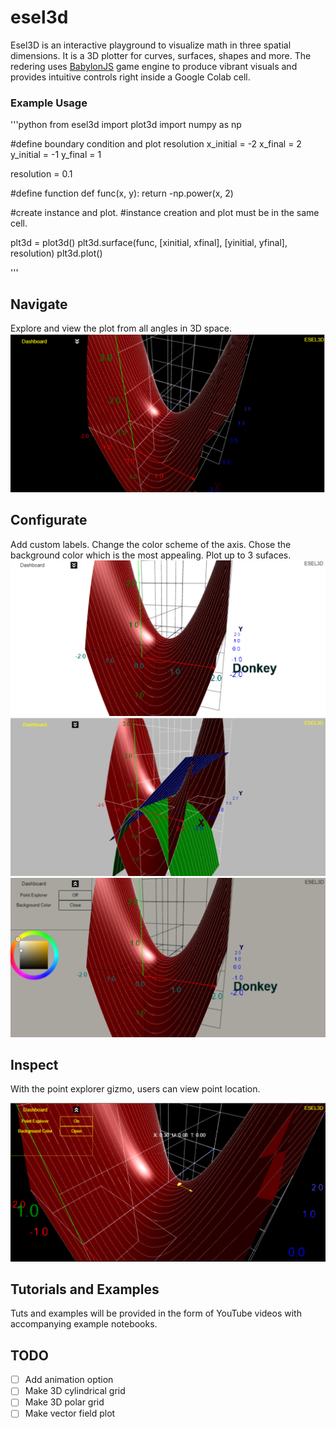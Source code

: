 # esel3d

Esel3D is an interactive playground to visualize math in three spatial dimensions.
It is a 3D plotter for curves, surfaces, shapes and more. The redering uses [BabylonJS](https://www.babylonjs.com/) 
game engine to produce vibrant visuals and provides intuitive controls right inside a
Google Colab cell. 

### Example Usage

'''python
from esel3d import plot3d
import numpy as np

#define boundary condition and plot resolution
x_initial = -2
x_final = 2
y_initial = -1
y_final = 1

resolution = 0.1

#define function
def func(x, y):
  return -np.power(x, 2)

#create instance and plot.
#instance creation and plot must be in the same cell. 

plt3d = plot3d()
plt3d.surface(func, [xinitial, xfinal], [yinitial, yfinal], resolution)
plt3d.plot()

'''

## Navigate

Explore and view the plot from all angles in 3D space.
![Fig:1](https://raw.githubusercontent.com/esel-fliegen/esel3d/main/img/esel3d_img1.png)

## Configurate

Add custom labels. Change the color scheme of the axis. Chose the background color which is the most appealing. Plot up to 3 sufaces. 
![Fig:2](https://raw.githubusercontent.com/esel-fliegen/esel3d/main/img/esel3d_img2.png)
![Fig:5](https://raw.githubusercontent.com/esel-fliegen/esel3d/main/img/esel3d_img5.png)
![Fig:3](https://raw.githubusercontent.com/esel-fliegen/esel3d/main/img/esel3d_img3.png)

## Inspect

With the point explorer gizmo, users can view point location. 

![Fig:4](https://raw.githubusercontent.com/esel-fliegen/esel3d/main/img/esel3d_img4.png)
 
## Tutorials and Examples

Tuts and examples will be provided in the form of YouTube videos with accompanying example notebooks. 

## TODO
- [ ] Add animation option
- [ ] Make 3D cylindrical grid
- [ ] Make 3D polar grid
- [ ] Make vector field plot